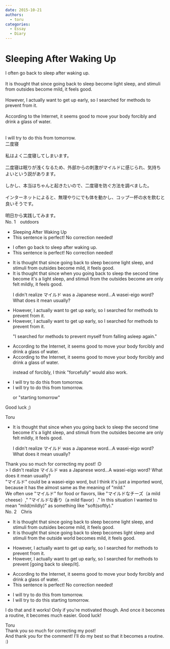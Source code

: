 ```yaml
---
date: 2015-10-21
authors:
  - toru
categories:
  - Essay
  - Diary
---
```


<h1 id="subject_show">Sleeping After Waking Up</h1>
<div class="date" hidden>Oct 21, 2015 11:21</div>
<div id="post"><div id="body_show_ori">
I often go back to sleep after waking up.<br/><br/>It is thought that since going back to sleep become light sleep, and stimuli from outsides become mild, it feels good.<br/><br/>However, I actually want to get up early, so I searched for methods to prevent from it.<br/><br/>According to the Internet, it seems good to move your body forcibly and drink a glass of water.<br/><br/><br/>I will try to do this from tomorrow.
</div></div>

<!-- more -->

<div id="post_ja"><div id="body_show_mo">
二度寝<br/><br/>私はよく二度寝してしまいます。<br/><br/>二度寝は眠りが浅くなるため、外部からの刺激がマイルドに感じられ、気持ちよいという説があります。<br/><br/>しかし、本当はちゃんと起きたいので、二度寝を防ぐ方法を調べました。<br/><br/>インターネットによると、無理やりにでも体を動かし、コップ一杯の水を飲むと良いそうです。<br/><br/>明日から実践してみます。
</div></div>
<div id="block"><div class="first_name"> No. 1　<span class="just_name">outdoors</span></div><div id="block2">
<ul class="correction_field">
<li class="incorrect">Sleeping After Waking Up</li>
<li class="corrected perfect">This sentence is perfect! No correction needed!</li>
</ul>
<ul class="correction_field">
<li class="incorrect">I often go back to sleep after waking up.</li>
<li class="corrected perfect">This sentence is perfect! No correction needed!</li>
</ul>
<ul class="correction_field">
<li class="incorrect">It is thought that since going back to sleep become light sleep, and stimuli from outsides become mild, it feels good.</li>
<li class="corrected correct">
It is thought that since <span class="f_blue">when you </span>go<span class="sline">ing</span> back to sleep <span class="f_blue">the second time</span> <span class="sline">become</span> <span class="f_blue">it's a </span>light sleep, and stimuli from <span class="f_blue">the </span>outside<span class="sline">s</span> <span class="sline">become</span> <span class="f_blue">are only felt </span>mild<span class="f_blue">ly</span>, it feels good.
<p class="correction_comment">I didn't realize マイルド was a Japanese word...A wasei-eigo word? What does it mean usually?</p>
</li>
</ul>
<ul class="correction_field">
<li class="incorrect">However, I actually want to get up early, so I searched for methods to prevent from it.</li>
<li class="corrected correct">
However, I actually want to get up early, so I searched for methods to prevent <span class="sline">from</span> it.
<p class="correction_comment">"I searched for methods to prevent myself from falling asleep again."</p>
</li>
</ul>
<ul class="correction_field">
<li class="incorrect">According to the Internet, it seems good to move your body forcibly and drink a glass of water.</li>
<li class="corrected correct">
According to the Internet, it seems good to move your body forcibly and drink a glass of water.
<p class="correction_comment">instead of forcibly, I think "forcefully" would also work.</p>
</li>
</ul>
<ul class="correction_field">
<li class="incorrect">I will try to do this from tomorrow.</li>
<li class="corrected correct">
I will try to do this from tomorrow.
<p class="correction_comment">or "starting tomorrow"</p>
</li>
</ul>
<p class="comment_small">
 Good luck ;)
</p>

</div><div class="name"><span class="just_name">Toru</span><br><div class="quote_field"><ul class="correction_field">
<li class="corrected correct">
It is thought that since <span class="f_blue">when you </span>go<span class="sline">ing</span> back to sleep <span class="f_blue">the second time</span> <span class="sline">become</span> <span class="f_blue">it's a </span>light sleep, and stimuli from <span class="f_blue">the </span>outside<span class="sline">s</span> <span class="sline">become</span> <span class="f_blue">are only felt </span>mild<span class="f_blue">ly</span>, it feels good.
<p class="correction_comment">
I didn't realize マイルド was a Japanese word...A wasei-eigo word? What does it mean usually?
</p>
</li>
</ul></div>
Thank you so much for correcting my post! :D<br/>&gt; I didn't realize マイルド was a Japanese word...A wasei-eigo word? What does it mean usually?<br/>"マイルド" could be a wasei-eigo word, but I think it's just a imported word, because it has the almost same as the meaning of "mild."<br/>We often use "マイルド" for food or flavors, like "マイルドなチーズ（a mild cheese）," "マイルドな香り（a mild flavor）." In this situation I wanted to mean "mild(mildly)" as something like "soft(softly)."
</div>
</div>
<div id="block"><div class="first_name"> No. 2　<span class="just_name">Chris</span></div><div id="block2">
<ul class="correction_field">
<li class="incorrect">It is thought that since going back to sleep become light sleep, and stimuli from outsides become mild, it feels good.</li>
<li class="corrected correct">
It is thought that since going back to sleep <span class="f_blue">becomes</span> light sleep and stimuli from <span class="f_blue">the </span>outside <span class="f_blue">world</span> become<span class="f_blue">s</span> mild, it feels good.
</li>
</ul>
<ul class="correction_field">
<li class="incorrect">However, I actually want to get up early, so I searched for methods to prevent from it.</li>
<li class="corrected correct">
However, I actually want to get up early, so I searched for methods to prevent [<span class="f_blue">going back to sleep/it].</span>
</li>
</ul>
<ul class="correction_field">
<li class="incorrect">According to the Internet, it seems good to move your body forcibly and drink a glass of water.</li>
<li class="corrected perfect">This sentence is perfect! No correction needed!</li>
</ul>
<ul class="correction_field">
<li class="incorrect">I will try to do this from tomorrow.</li>
<li class="corrected correct">
I will try to do this <span class="f_blue">starting </span>tomorrow.
</li>
</ul>
<p class="comment_small">
 I do that and it works! Only if you're motivated though. And once it becomes a routine, it becomes much easier. Good luck!
</p>

</div><div class="name"><span class="just_name">Toru</span><br>
Thank you so much for correcting my post! <br/>And thank you for the comment! I'll do my best so that it becomes a routine. :)
</div>
</div>
